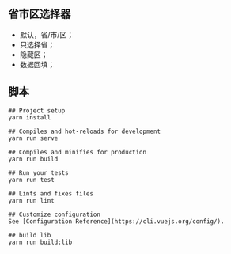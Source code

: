 ## 省市区选择器

- 默认，省/市/区；  
- 只选择省；   
- 隐藏区；  
- 数据回填；  

## 脚本  
```
## Project setup
yarn install

## Compiles and hot-reloads for development
yarn run serve

## Compiles and minifies for production
yarn run build

## Run your tests
yarn run test

## Lints and fixes files
yarn run lint

## Customize configuration
See [Configuration Reference](https://cli.vuejs.org/config/).

## build lib
yarn run build:lib
```



